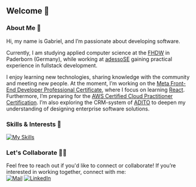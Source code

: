 ## Welcome 🦍

### About Me 🦁
Hi, my name is Gabriel, and I’m passionate about developing software.  

Currently, I am studying applied computer science at the [FHDW](https://www.fhdw.de/) in Paderborn (Germany), while working at [adessoSE](https://www.adesso.de/de/) gaining practical experience in fullstack development.

I enjoy learning new technologies, sharing knowledge with the community and meeting new people. At the moment, I’m working on the [Meta Front-End Developer Professional Certificate](https://www.coursera.org/professional-certificates/meta-front-end-developer), where I focus on learning [React](https://react.dev/). Furthermore, I’m preparing for the [AWS Certified Cloud Practitioner Certification](https://aws.amazon.com/de/certification/certified-cloud-practitioner/). I’m also exploring the CRM-system of [ADITO](adito.de) to deepen my understanding of designing enterprise software solutions.

<!--
### Highlights
 Du kannst interessante Repositories oder Projekte hervorheben 
- 🚀 [Projekt 1](Projektlink)
- 📂 [Projekt 2](Projektlink)
- -->

### Skills & Interests 🦥
[![My Skills](https://skillicons.dev/icons?i=react,js,ts,html,css,tailwind,vitest,aws,java,idea,c)](https://skillicons.dev)


### Let's Collaborate 👯‍♂️
<!-- Hinweise darauf, was du suchst oder was du anderen bieten kannst -->
Feel free to reach out if you'd like to connect or collaborate! If you’re interested in working together, connect with me: \
[![Mail](https://img.shields.io/badge/Mail_me-red?style=flat-square&logo=gmail&logoColor=white)](mailto:kontakt@gabrielakbarov.de)
[![LinkedIn](https://img.shields.io/badge/-LinkedIn-blue?style=flat-square&logo=linkedin&logoColor=white)](https://linkedin.com/in/deinprofil)

